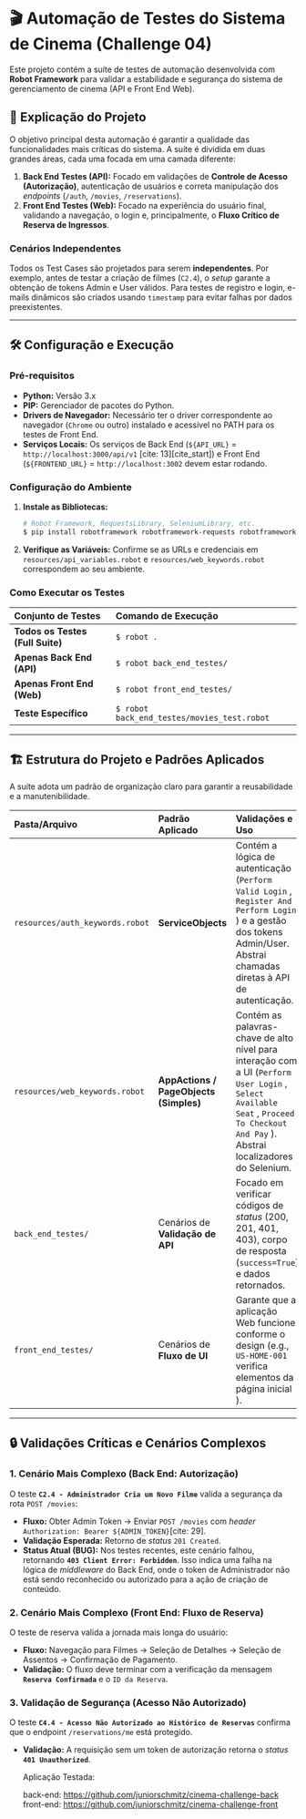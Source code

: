 

# 🎬 Automação de Testes do Sistema de Cinema (Challenge 04)

Este projeto contém a suíte de testes de automação desenvolvida com **Robot Framework** para validar a estabilidade e segurança do sistema de gerenciamento de cinema (API e Front End Web).

## 🎯 Explicação do Projeto

O objetivo principal desta automação é garantir a qualidade das funcionalidades mais críticas do sistema. A suíte é dividida em duas grandes áreas, cada uma focada em uma camada diferente:

1.  **Back End Testes (API):** Focado em validações de **Controle de Acesso (Autorização)**, autenticação de usuários e correta manipulação dos *endpoints* (`/auth`, `/movies`, `/reservations`).
2.  **Front End Testes (Web):** Focado na experiência do usuário final, validando a navegação, o login e, principalmente, o **Fluxo Crítico de Reserva de Ingressos**.

### Cenários Independentes

Todos os Test Cases são projetados para serem **independentes**. Por exemplo, antes de testar a criação de filmes (`C2.4`), o *setup* garante a obtenção de tokens Admin e User válidos. Para testes de registro e login, e-mails dinâmicos são criados usando `timestamp` para evitar falhas por dados preexistentes.

-----

## 🛠️ Configuração e Execução

### Pré-requisitos

  * **Python:** Versão 3.x
  * **PIP:** Gerenciador de pacotes do Python.
  * **Drivers de Navegador:** Necessário ter o driver correspondente ao navegador (`Chrome`  ou outro) instalado e acessível no PATH para os testes de Front End.
  * **Serviços Locais:** Os serviços de Back End (`${API_URL}` = `http://localhost:3000/api/v1` [cite: 13][cite\_start]) e Front End (`${FRONTEND_URL}` = `http://localhost:3002` devem estar rodando.

### Configuração do Ambiente

1.  **Instale as Bibliotecas:**
    ```bash
    # Robot Framework, RequestsLibrary, SeleniumLibrary, etc.
    $ pip install robotframework robotframework-requests robotframework-seleniumlibrary
    ```
2.  **Verifique as Variáveis:** Confirme se as URLs e credenciais em `resources/api_variables.robot` e `resources/web_keywords.robot`  correspondem ao seu ambiente.

### Como Executar os Testes

| Conjunto de Testes | Comando de Execução |
| :--- | :--- |
| **Todos os Testes (Full Suite)** | `$ robot .` |
| **Apenas Back End (API)** | `$ robot back_end_testes/` |
| **Apenas Front End (Web)** | `$ robot front_end_testes/` |
| **Teste Específico** | `$ robot back_end_testes/movies_test.robot` |

-----

## 🏗️ Estrutura do Projeto e Padrões Aplicados

A suíte adota um padrão de organização claro para garantir a reusabilidade e a manutenibilidade.

| Pasta/Arquivo | Padrão Aplicado | Validações e Uso |
| :--- | :--- | :--- |
| `resources/auth_keywords.robot` | **ServiceObjects** | Contém a lógica de autenticação (`Perform Valid Login` , `Register And Perform Login` ) e a gestão dos tokens Admin/User. Abstrai chamadas diretas à API de autenticação. |
| `resources/web_keywords.robot` | **AppActions / PageObjects (Simples)** | Contém as palavras-chave de alto nível para interação com a UI (`Perform User Login` , `Select Available Seat` , `Proceed To Checkout And Pay` ). Abstrai localizadores do Selenium. |
| `back_end_testes/` | Cenários de **Validação de API** | Focado em verificar códigos de *status* (200, 201, 401, 403), corpo de resposta (`success=True`) e dados retornados. |
| `front_end_testes/` | Cenários de **Fluxo de UI** | Garante que a aplicação Web funcione conforme o design (e.g., `US-HOME-001` verifica elementos da página inicial ). |

-----

## 🔒 Validações Críticas e Cenários Complexos

### 1\. Cenário Mais Complexo (Back End: Autorização)

O teste **`C2.4 - Administrador Cria um Novo Filme`**  valida a segurança da rota `POST /movies`:

  * **Fluxo:** Obter Admin Token -\> Enviar `POST /movies` com *header* `Authorization: Bearer ${ADMIN_TOKEN}`[cite: 29].
  * **Validação Esperada:** Retorno de *status* `201 Created`.
  * **Status Atual (BUG):** Nos testes recentes, este cenário falhou, retornando **`403 Client Error: Forbidden`**. Isso indica uma falha na lógica de *middleware* do Back End, onde o token de Administrador não está sendo reconhecido ou autorizado para a ação de criação de conteúdo.

### 2\. Cenário Mais Complexo (Front End: Fluxo de Reserva)

O teste de reserva valida a jornada mais longa do usuário:

  * **Fluxo:** Navegação para Filmes -\> Seleção de Detalhes -\> Seleção de Assentos  -\> Confirmação de Pagamento.
  * **Validação:** O fluxo deve terminar com a verificação da mensagem **`Reserva Confirmada`** e o `ID da Reserva`.

### 3\. Validação de Segurança (Acesso Não Autorizado)

O teste **`C4.4 - Acesso Não Autorizado ao Histórico de Reservas`** confirma que o endpoint `/reservations/me` está protegido.

  * **Validação:** A requisição sem um token de autorização retorna o *status* **`401 Unauthorized`**.

    Aplicação Testada:

    back-end: https://github.com/juniorschmitz/cinema-challenge-back
    front-end: https://github.com/juniorschmitz/cinema-challenge-front
